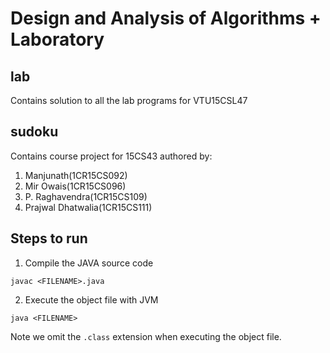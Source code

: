 # Design and Analysis of Algorithms + Laboratory
## lab
Contains solution to all the lab programs for VTU15CSL47

## sudoku
Contains course project for 15CS43 authored by:

1. Manjunath(1CR15CS092)
2. Mir Owais(1CR15CS096)
3. P. Raghavendra(1CR15CS109)
4. Prajwal Dhatwalia(1CR15CS111)

## Steps to run
1. Compile the JAVA source code

`javac <FILENAME>.java`

2. Execute the object file with JVM 

`java <FILENAME>`

Note we omit the `.class` extension when executing the object file.
